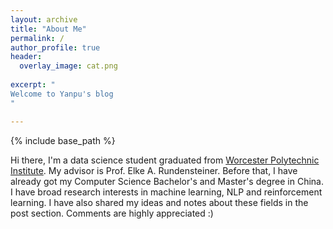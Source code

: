 ```yaml
---
layout: archive
title: "About Me"
permalink: /
author_profile: true
header: 
  overlay_image: cat.png
  
excerpt: "
Welcome to Yanpu's blog
"

---
```

{% include base_path %}

 Hi there, I'm a data science student graduated from [Worcester Polytechnic Institute](https://www.wpi.edu/). My advisor is Prof. Elke A. Rundensteiner. Before that, I have already got my Computer Science Bachelor's and Master's degree in China. 
 I have broad research interests in machine learning, NLP and reinforcement learning. I have also shared my ideas and notes about these fields in the post section. Comments are highly appreciated :)